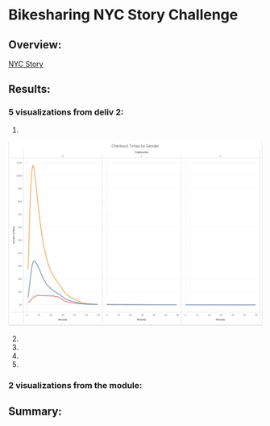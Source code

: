 # Bikesharing NYC Story Challenge

## Overview:

[NYC Story](https://public.tableau.com/app/profile/forrest.casey/viz/bikesharing_16401310114170/Story1)


## Results:

### 5 visualizations from deliv 2:

1.
![checkout times by gender](https://github.com/forrestcasey/bikesharing/blob/main/images_1/checkout%20times%20by%20gender.png)

2.


3.


4.


5.


### 2 visualizations from the module:



## Summary:



















